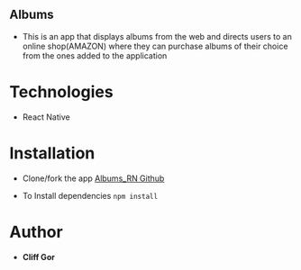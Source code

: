 ## Albums
- This is an app that displays albums from the web and directs users to an online shop(AMAZON) where they can purchase albums of their choice from the ones added to the application

# Technologies

- React Native

# Installation

- Clone/fork the app [Albums_RN Github](https://github.com/cliffgor/Albums_RN.git)

- To Install dependencies `npm install`

# Author 

- **Cliff Gor**